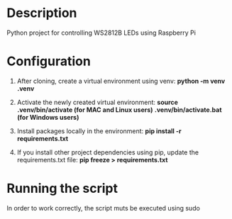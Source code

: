 # Description
Python project for controlling WS2812B LEDs using Raspberry Pi

# Configuration

1. After cloning, create a virtual environment using venv:
<b>python -m venv .venv</b>

2. Activate the newly created virtual environment:
<b>source .venv/bin/activate (for MAC and Linux users)</b>
<b>.venv/bin/activate.bat (for Windows users)</b>

3. Install packages locally in the environment:
<b>pip install -r requirements.txt</b>

3. If you install other project dependencies using pip, update the requirements.txt file:
<b>pip freeze > requirements.txt</b>

# Running the script
In order to work correctly, the script muts be executed using sudo